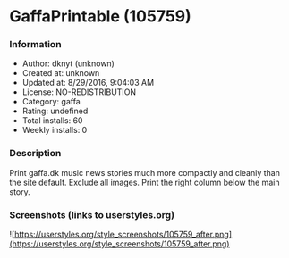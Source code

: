# GaffaPrintable (105759)

### Information
- Author: dknyt (unknown)
- Created at: unknown
- Updated at: 8/29/2016, 9:04:03 AM
- License: NO-REDISTRIBUTION
- Category: gaffa
- Rating: undefined
- Total installs: 60
- Weekly installs: 0


### Description
Print gaffa.dk music news stories much more compactly and cleanly than the site default.  Exclude all images.  Print the right column below the main story.


### Screenshots (links to userstyles.org)
![https://userstyles.org/style_screenshots/105759_after.png](https://userstyles.org/style_screenshots/105759_after.png)



